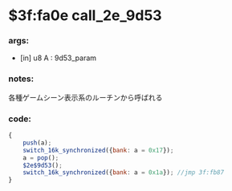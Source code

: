 ﻿
# $3f:fa0e call_2e_9d53


### args:
+	[in] u8 A : 9d53_param

### notes:
各種ゲームシーン表示系のルーチンから呼ばれる

### code:
```js
{
	push(a);
	switch_16k_synchronized({bank: a = 0x17});
	a = pop();
	$2e$9d53();
	switch_16k_synchronized({bank: a = 0x1a}); //jmp 3f:fb87
}
```



